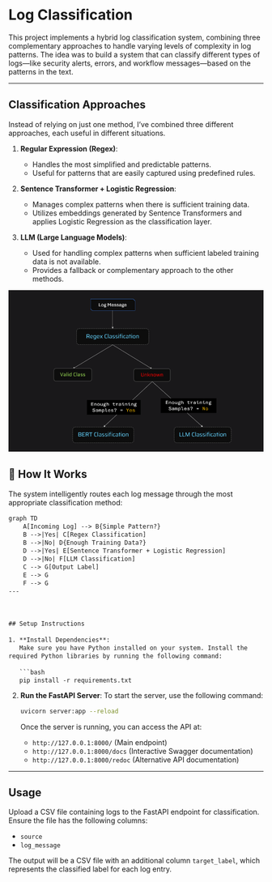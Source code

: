 
# Log Classification 

This project implements a hybrid log classification system, combining three complementary approaches to handle varying levels of complexity in log patterns. The idea was to build a system that can classify different types of logs—like security alerts, errors, and workflow messages—based on the patterns in the text.

---

## Classification Approaches
Instead of relying on just one method, I’ve combined three different approaches, each useful in different situations. 
1. **Regular Expression (Regex)**:
   - Handles the most simplified and predictable patterns.
   - Useful for patterns that are easily captured using predefined rules.

2. **Sentence Transformer + Logistic Regression**:
   - Manages complex patterns when there is sufficient training data.
   - Utilizes embeddings generated by Sentence Transformers and applies Logistic Regression as the classification layer.

3. **LLM (Large Language Models)**:
   - Used for handling complex patterns when sufficient labeled training data is not available.
   - Provides a fallback or complementary approach to the other methods.

![architecture](resources/arch.png)
## 🧠 How It Works

The system intelligently routes each log message through the most appropriate classification method:

```mermaid
graph TD
    A[Incoming Log] --> B{Simple Pattern?}
    B -->|Yes| C[Regex Classification]
    B -->|No| D{Enough Training Data?}
    D -->|Yes| E[Sentence Transformer + Logistic Regression]
    D -->|No| F[LLM Classification]
    C --> G[Output Label]
    E --> G
    F --> G
---



## Setup Instructions

1. **Install Dependencies**:
   Make sure you have Python installed on your system. Install the required Python libraries by running the following command:

   ```bash
   pip install -r requirements.txt
   ```

2. **Run the FastAPI Server**:
   To start the server, use the following command:

   ```bash
   uvicorn server:app --reload
   ```

   Once the server is running, you can access the API at:
   - `http://127.0.0.1:8000/` (Main endpoint)
   - `http://127.0.0.1:8000/docs` (Interactive Swagger documentation)
   - `http://127.0.0.1:8000/redoc` (Alternative API documentation)

---

## Usage

Upload a CSV file containing logs to the FastAPI endpoint for classification. Ensure the file has the following columns:
- `source`
- `log_message`

The output will be a CSV file with an additional column `target_label`, which represents the classified label for each log entry.
